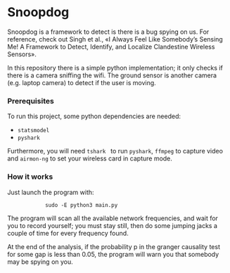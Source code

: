 
# Snoopdog 
Snoopdog is a framework to detect is there is a bug spying on us. For reference, check out Singh et al., «I Always Feel Like Somebody’s Sensing Me! A Framework to Detect, Identify, and Localize Clandestine Wireless Sensors».

In this repository there is a simple python implementation; it only checks if there is a camera sniffing the wifi. The ground sensor is another camera (e.g. laptop camera) to detect if the user is moving. 

### Prerequisites
To run this project, some python dependencies are needed: 

* ```statsmodel```
* ```pyshark```

Furthermore, you will need ```tshark ``` to run ```pyshark```, ```ffmpeg```  to capture video and ```airmon-ng``` to set your wireless card in capture mode.

### How it works
Just launch the program with:

				sudo -E python3 main.py

The program will scan all the available network frequencies, and wait for you to record yourself; you must stay still, then do some jumping jacks a couple of time for every frequency found. 

At the end of the analysis, if the probability p in the granger causality test for some gap is less than 0.05, the program will warn you that somebody may be spying on you.
